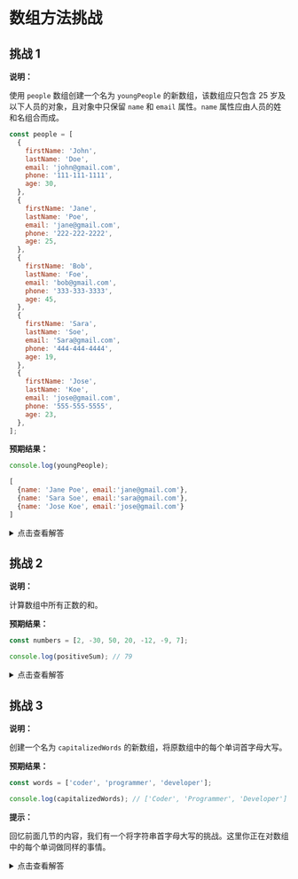 # 数组方法挑战

## 挑战 1

**说明：**

使用 `people` 数组创建一个名为 `youngPeople` 的新数组，该数组应只包含 25 岁及以下人员的对象，且对象中只保留 `name` 和 `email` 属性。`name` 属性应由人员的姓和名组合而成。

```JavaScript
const people = [
  {
    firstName: 'John',
    lastName: 'Doe',
    email: 'john@gmail.com',
    phone: '111-111-1111',
    age: 30,
  },
  {
    firstName: 'Jane',
    lastName: 'Poe',
    email: 'jane@gmail.com',
    phone: '222-222-2222',
    age: 25,
  },
  {
    firstName: 'Bob',
    lastName: 'Foe',
    email: 'bob@gmail.com',
    phone: '333-333-3333',
    age: 45,
  },
  {
    firstName: 'Sara',
    lastName: 'Soe',
    email: 'Sara@gmail.com',
    phone: '444-444-4444',
    age: 19,
  },
  {
    firstName: 'Jose',
    lastName: 'Koe',
    email: 'jose@gmail.com',
    phone: '555-555-5555',
    age: 23,
  },
];
```

**预期结果：**

```JavaScript
console.log(youngPeople);

[
  {name: 'Jane Poe', email:'jane@gmail.com'},
  {name: 'Sara Soe', email:'sara@gmail.com'},
  {name: 'Jose Koe', email:'jose@gmail.com'}
]
```

<details>
  <summary>点击查看解答</summary>

```JavaScript
const youngPeople = people
  .filter((person) => person.age <= 25)
  .map((person) => ({
    name: person.firstName + ' ' + person.lastName,
    email: person.email,
  }));
```

</details>

## 挑战 2

**说明：**

计算数组中所有正数的和。

**预期结果：**

```JavaScript
const numbers = [2, -30, 50, 20, -12, -9, 7];

console.log(positiveSum); // 79
```

<details>
  <summary>点击查看解答</summary>
  
```JavaScript
const numbers = [2, -30, 50, 20, -12, -9, 7];

const positiveSum = numbers
  .filter((number) => number > 0)
  .reduce((acc, cur) => acc + cur, 0);

console.log(positiveSum);
```
 
</details>

## 挑战 3

**说明：**

创建一个名为 `capitalizedWords` 的新数组，将原数组中的每个单词首字母大写。

**预期结果：**

```JavaScript
const words = ['coder', 'programmer', 'developer'];

console.log(capitalizedWords); // ['Coder', 'Programmer', 'Developer']
```

**提示：**

回忆前面几节的内容，我们有一个将字符串首字母大写的挑战。这里你正在对数组中的每个单词做同样的事情。

<details>
  <summary>点击查看解答</summary>
  
```JavaScript
const capitalizedWords = words.map(
  (word) => word[0].toUpperCase() + word.slice(1, word.length)
);
```
</details>

